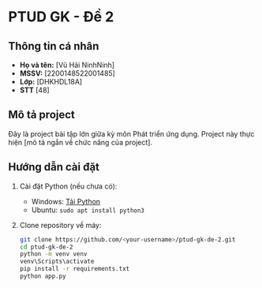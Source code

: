 # PTUD GK - Đề 2

## Thông tin cá nhân
- **Họ và tên:** [Vũ Hải NinhNinh]
- **MSSV:** [2200148522001485]
- **Lớp:** [DHKHDL18A]
- **STT** [48]

## Mô tả project
Đây là project bài tập lớn giữa kỳ môn Phát triển ứng dụng. Project này thực hiện [mô tả ngắn về chức năng của project].

## Hướng dẫn cài đặt
1. Cài đặt Python (nếu chưa có):  
   - Windows: [Tải Python](https://www.python.org/downloads/)  
   - Ubuntu: `sudo apt install python3`  

2. Clone repository về máy:  
   ```bash
   git clone https://github.com/<your-username>/ptud-gk-de-2.git
   cd ptud-gk-de-2
   python -m venv venv
   venv\Scripts\activate
   pip install -r requirements.txt
   python app.py

